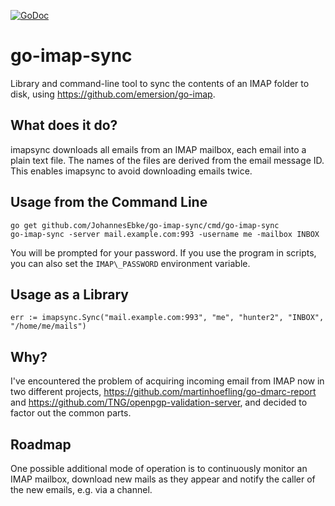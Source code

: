 [![GoDoc](https://godoc.org/github.com/JohannesEbke/go-imap-sync?status.svg)](https://godoc.org/github.com/JohannesEbke/go-imap-sync)

# go-imap-sync
Library and command-line tool to sync the contents of an IMAP folder to disk, using https://github.com/emersion/go-imap.

## What does it do?
imapsync downloads all emails from an IMAP mailbox, each email into a plain text file. The names of the files are
derived from the email message ID. This enables imapsync to avoid downloading emails twice.

## Usage from the Command Line
```
go get github.com/JohannesEbke/go-imap-sync/cmd/go-imap-sync
go-imap-sync -server mail.example.com:993 -username me -mailbox INBOX
```
You will be prompted for your password. If you use the program in scripts, you can also set the `IMAP\_PASSWORD`
environment variable.

## Usage as a Library
```
err := imapsync.Sync("mail.example.com:993", "me", "hunter2", "INBOX", "/home/me/mails")
```

## Why?
I've encountered the problem of acquiring incoming email from IMAP now in two different projects,
https://github.com/martinhoefling/go-dmarc-report and https://github.com/TNG/openpgp-validation-server,
and decided to factor out the common parts.

## Roadmap
One possible additional mode of operation is to continuously monitor an IMAP mailbox, download new mails as they
appear and notify the caller of the new emails, e.g. via a channel.
